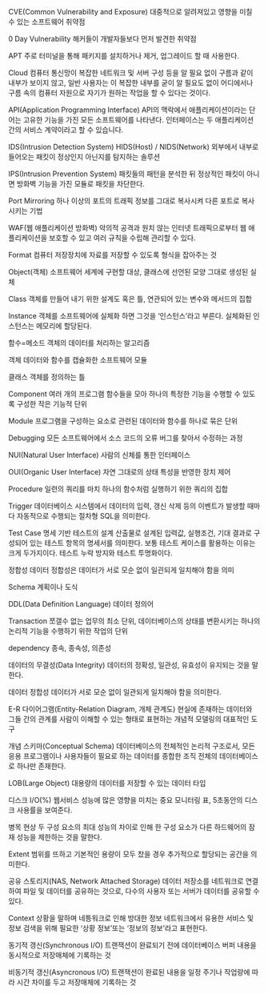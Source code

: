 
CVE(Common Vulnerability and Exposure) 
대중적으로 알려져있고 영향을 미칠 수 있는 소프트웨어 취약점

0 Day Vulnerability 
해커들이 개발자들보다 먼저 발견한 취약점

APT 
주로 터미널을 통해 패키지를 설치하거나 제거, 업그레이드 할 때 사용한다.

Cloud
컴퓨터 통신망이 복잡한 네트워크 및 서버 구성 등을 알 필요 없이 구름과 같이 내부가 보이지 않고, 일반 사용자는 이 복잡한 내부를 굳이 알 필요도 없이 어디에서나 구름 속의 컴퓨터 자원으로 자기가 원하는 작업을 할 수 있다는 것이다.

API(Application Programming Interface)
API의 맥락에서 애플리케이션이라는 단어는 고유한 기능을 가진 모든 소프트웨어를 나타낸다.
인터페이스는 두 애플리케이션 간의 서비스 계약이라고 할 수 있습니다.

IDS(Intrusion Detection System) 
HIDS(Host) / NIDS(Network)
외부에서 내부로 들어오는 패킷이 정상인지 아닌지를 탐지하는 솔루션
 
IPS(Intrusion Prevention System)
패킷들의 패턴을 분석한 뒤 정상적인 패킷이 아니면 방화벽 기능을 가진 모듈로 패킷을 차단한다.

Port Mirroring
하나 이상의 포트의 트래픽 정보를 그대로 복사시켜 다른 포트로 복사시키는 기법

WAF(웹 애플리케이션 방화벽)
악의적 공격과 원치 않는 인터넷 트래픽으로부터 웹 애플리케이션을 보호할 수 있고 여러 규칙을 수립해 관리할 수 있다.

Format
컴퓨터 저장장치에 자료를 저장할 수 있도록 형식을 잡아주는 것

Object(객체)
소프트웨어 세계에 구현할 대상, 클래스에 선언된 모양 그대로 생성된 실체

Class
객체를 만들어 내기 위한 설계도 혹은 틀, 연관되어 있는 변수와 메서드의 집합

Instance
객체를 소프트웨어에 실체화 하면 그것을 ‘인스턴스’라고 부른다.
실체화된 인스턴스는 메모리에 할당된다.

함수=메소드
객체의 데이터를 처리하는 알고리즘

객체
데이터와 함수를 캡슐화한 소프트웨어 모듈

클래스 
객체를 정의하는 틀

Component
여러 개의 프로그램 함수들을 모아 하나의 특정한 기능을 수행할 수 있도록 구성한 작은 기능적 단위

Module
프로그램을 구성하는 요소로 관련된 데이터와 함수를 하나로 묶은 단위

Debugging
모든 소프트웨어에서 소스 코드의 오류 버그를 찾아서 수정하는 과정

NUI(Natural User Interface)
사람의 신체를 통한 인터페이스

OUI(Organic User Interface)
자연 그대로의 상태 특성을 반영한 장치 제어

Procedure
일련의 쿼리를 마치 하나의 함수처럼 실행하기 위한 쿼리의 집합

Trigger
데이터베이스 시스템에서 데이터의 입력, 갱신 삭제 등의 이벤트가 발생할 때마다 자동적으로 수행되는 절차형 SQL을 의미한다.

Test Case
명세 기반 테스트의 설계 산출물로 설계된 입력값, 실행조건, 기대 결과로 구성되어 있는 테스트 항목의 명세서를 의미한다.
보통 테스트 케이스를 활용하는 이유는 크게 두가지이다.
테스트 누락 방지와 테스트 투명화이다.

정합성
데이터 정합성은 데이터가 서로 모순 없이 일괸되게 일치해야 함을 의미

Schema
계획이나 도식

DDL(Data Definition Language)
데이터 정의어

Transaction
쪼갤수 없는 업무의 최소 단위, 데이터베이스의 상태를 변환시키는 하나의 논리적 기능을 수행하기 위한 작업의 단위

dependency
종속, 종속성, 의존성

데이터의 무결성(Data Integrity)
데이터의 정확성, 일관성, 유효성이 유지되는 것을 말한다.

데이터 정합성
데이터가 서로 모순 없이 일관되게 일치해야 함을 의미한다.

E-R 다이어그램(Entity-Relation Diagram, 개체 관계도)
현실에 존재하는 데이터와 그들 간의 관계를 사람이 이해할 수 있는 형태로 표현하는 개념적 모델링의 대표적인 도구

개념 스키마(Conceptual Schema)
데이터베이스의 전체적인 논리적 구조로서, 모든 응용 프로그램이나 사용자들이 필요로 하는 데이터를 종합한 조직 전체의 데이터베이스로 하나만 존재한다.

LOB(Large Object)
대용량의 데이터를 저장할 수 있는 데이터 타입

디스크 I/O(%)
웹서비스 성능에 많은 영향을 미치는 중요 모니터링 표, 5초동안의 디스크 사용률을 보여준다.

병목 현상
두 구성 요소의 최대 성능의 차이로 인해 한 구성 요소가 다른 하드웨어의 잠재 성능을 제한하는 것을 말한다.

Extent
범위를 뜨하고 기본적인 용량이 모두 찼을 경우 추가적으로 할당되는 공간을 의미한다.

공유 스토리지(NAS, Network Attached Storage)
데이터 저장소를 네트워크로 연결하여 파일 및 데이터를 공유하는 것으로, 다수의 사용자 또는 서버가 데이터를 공유할 수 있다.

Context
상황을 말하며 네틍워크로 인해 방대한 정보 네트워크에서 유용한 서비스 및 정보 검색을 위해 필요한 ‘상황 정보’또는 ‘정보의 정보’라고 표현한다.

동기적 갱신(Synchronous I/O)
트랜잭션이 완료되기 전에 데이터베이스 버퍼 내용을 동시적으로 저장매체에 기록하는 것

비동기적 갱신(Asyncronous I/O)
트랜잭션이 완료된 내용을 일정 주기나 작업량에 따라 시간 차이를 두고 저장매체에 기록하는 것